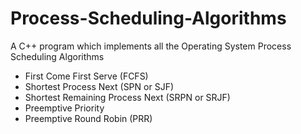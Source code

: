 # Process-Scheduling-Algorithms
A C++ program which implements all the Operating System Process Scheduling Algorithms
  - First Come First Serve (FCFS)
  - Shortest Process Next (SPN or SJF)
  - Shortest Remaining Process Next (SRPN or SRJF)
  - Preemptive Priority
  - Preemptive Round Robin (PRR)
